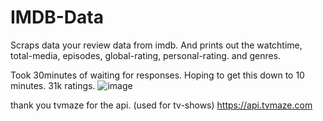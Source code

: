 # IMDB-Data
Scraps data your review data from imdb. And prints out the watchtime, total-media, episodes, global-rating, personal-rating. and genres.


Took 30minutes of waiting for responses. Hoping to get this down to 10 minutes. 31k ratings.
![image](https://user-images.githubusercontent.com/75546186/208280311-626e89e1-2c45-4f46-b847-20d996da29a9.png)




thank you tvmaze for the api. (used for tv-shows)
https://api.tvmaze.com
